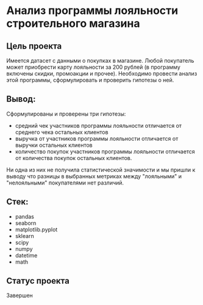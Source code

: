 # Анализ программы лояльности строительного магазина

## Цель проекта
Имеется датасет с данными о покупках в магазине. Любой покупатель может приобрести карту лояльности за 200 рублей (в программу включены скидки, промоакции и прочее). 
Необходимо провести анализ этой программы, сформулировать и проверить гипотезы о ней.

## Вывод:
Сформулированы и проверены три гипотезы:
 - средний чек участников программы лояльности отличается от среднего чека остальных клиентов
 - выручка от участников программы лояльности отличается от выручки остальных клиентов
 - количество покупок участников программы лояльности отличается от количества покупок остальных клиентов.

Ни одна из них не получила статистической значимости и мы пришли к выводу что разницы в выбранных метриках между "лояльными" и "нелояльными" покупателями нет различий.

## Стек:
 - pandas
 - seaborn
 - matplotlib.pyplot
 - sklearn
 - scipy
 - numpy
 - datetime
 - math

## Статус проекта
Завершен
